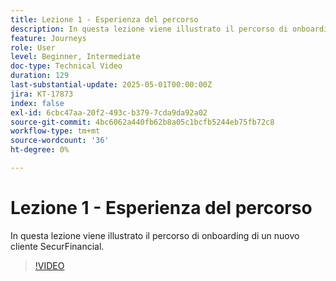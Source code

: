 ```yaml
---
title: Lezione 1 - Esperienza del percorso
description: In questa lezione viene illustrato il percorso di onboarding di un nuovo cliente SecurFinancial.
feature: Journeys
role: User
level: Beginner, Intermediate
doc-type: Technical Video
duration: 129
last-substantial-update: 2025-05-01T00:00:00Z
jira: KT-17873
index: false
exl-id: 6cbc47aa-20f2-493c-b379-7cda9da92a02
source-git-commit: 4bc6062a440fb62b8a05c1bcfb5244eb75fb72c8
workflow-type: tm+mt
source-wordcount: '36'
ht-degree: 0%

---
```


# Lezione 1 - Esperienza del percorso

In questa lezione viene illustrato il percorso di onboarding di un nuovo cliente SecurFinancial.

>[!VIDEO](https://video.tv.adobe.com/v/3457827/?learn=on&enablevpops)

